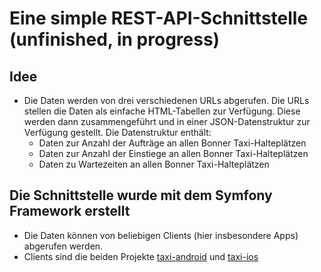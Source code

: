 # Eine simple REST-API-Schnittstelle (unfinished, in progress)
## Idee
* Die Daten werden von drei verschiedenen URLs abgerufen. Die URLs stellen die Daten als einfache HTML-Tabellen zur Verfügung. Diese werden dann zusammengeführt und in einer JSON-Datenstruktur zur Verfügung gestellt. Die Datenstruktur enthält:
  * Daten zur Anzahl der Aufträge an allen Bonner Taxi-Halteplätzen
  * Daten zur Anzahl der Einstiege an allen Bonner Taxi-Halteplätzen
  * Daten zu Wartezeiten an allen Bonner Taxi-Halteplätzen

## Die Schnittstelle wurde mit dem Symfony Framework erstellt
* Die Daten können von beliebigen Clients (hier insbesondere Apps) abgerufen werden.
* Clients sind die beiden Projekte [taxi-android](https://github.com/musti2304/taxi-android) und [taxi-ios](https://github.com/musti2304/taxi-ios)
